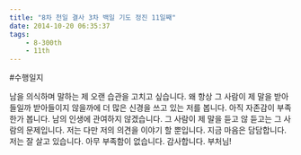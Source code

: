 ```yaml
---
title: "8차 천일 결사 3차 백일 기도 정진 11일째"
date: 2014-10-20 06:35:37
tags:
    - 8-300th
    - 11th
---
```


#수행일지

남을 의식하며 말하는 제 오랜 습관을 고치고 싶습니다. 왜 항상 그 사람이 제 말을 받아들일까 받아들이지 않을까에 더 많은 신경을 쓰고 있는 저를 봅니다. 아직 자존감이 부족한가 봅니다. 남의 인생에 관여하지 않겠습니다. 그 사람이 제 말을 듣고 않 듣고는 그 사람의 문제입니다. 저는 다만 저의 의견을 이야기 할 뿐입니다. 지금 마음은 담담합니다. 저는 잘 살고 있습니다. 아무 부족함이 없습니다. 감사합니다. 부처님!
